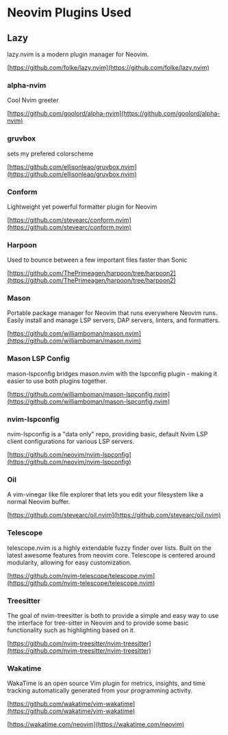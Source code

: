 # Neovim Plugins Used

## Lazy

lazy.nvim is a modern plugin manager for Neovim.

[https://github.com/folke/lazy.nvim](https://github.com/folke/lazy.nvim)

### alpha-nvim

Cool Nvim greeter

[https://github.com/goolord/alpha-nvim](https://github.com/goolord/alpha-nvim)

### gruvbox

sets my prefered colorscheme

[https://github.com/ellisonleao/gruvbox.nvim](https://github.com/ellisonleao/gruvbox.nvim)

### Conform

Lightweight yet powerful formatter plugin for Neovim

[https://github.com/stevearc/conform.nvim](https://github.com/stevearc/conform.nvim)

### Harpoon

Used to bounce between a few important files faster than Sonic

[https://github.com/ThePrimeagen/harpoon/tree/harpoon2](https://github.com/ThePrimeagen/harpoon/tree/harpoon2)

### Mason

Portable package manager for Neovim that runs everywhere Neovim runs.
Easily install and manage LSP servers, DAP servers, linters, and formatters.

[https://github.com/williamboman/mason.nvim](https://github.com/williamboman/mason.nvim)

### Mason LSP Config

mason-lspconfig bridges mason.nvim with the lspconfig plugin - making it easier to use both plugins together.

[https://github.com/williamboman/mason-lspconfig.nvim](https://github.com/williamboman/mason-lspconfig.nvim)

### nvim-lspconfig

nvim-lspconfig is a "data only" repo, providing basic, default Nvim LSP client configurations for various LSP servers.

[https://github.com/neovim/nvim-lspconfig](https://github.com/neovim/nvim-lspconfig)

### Oil

A vim-vinegar like file explorer that lets you edit your filesystem like a normal Neovim buffer.

[https://github.com/stevearc/oil.nvim](https://github.com/stevearc/oil.nvim)

### Telescope

telescope.nvim is a highly extendable fuzzy finder over lists. Built on the latest awesome features from neovim core. Telescope is centered around modularity, allowing for easy customization.

[https://github.com/nvim-telescope/telescope.nvim](https://github.com/nvim-telescope/telescope.nvim)

### Treesitter

The goal of nvim-treesitter is both to provide a simple and easy way to use the interface for tree-sitter in Neovim and to provide some basic functionality such as highlighting based on it.

[https://github.com/nvim-treesitter/nvim-treesitter](https://github.com/nvim-treesitter/nvim-treesitter)

### Wakatime

WakaTime is an open source Vim plugin for metrics, insights, and time tracking automatically generated from your programming activity.

[https://github.com/wakatime/vim-wakatime](https://github.com/wakatime/vim-wakatime)

[https://wakatime.com/neovim](https://wakatime.com/neovim)
